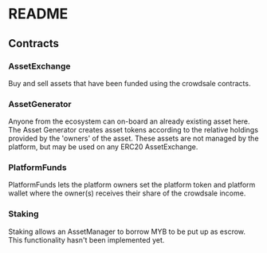 # README

## Contracts

### AssetExchange

Buy and sell assets that have been funded using the crowdsale contracts.

### AssetGenerator

Anyone from the ecosystem can on-board an already existing asset here. The Asset Generator creates asset tokens according to the relative holdings provided by the 'owners' of the asset. These assets are not managed by the platform, but may be used on any ERC20 AssetExchange.

### PlatformFunds

PlatformFunds lets the platform owners set the platform token and platform wallet where the owner\(s\) receives their share of the crowdsale income.

### Staking

Staking allows an AssetManager to borrow MYB to be put up as escrow. This functionality hasn't been implemented yet.

